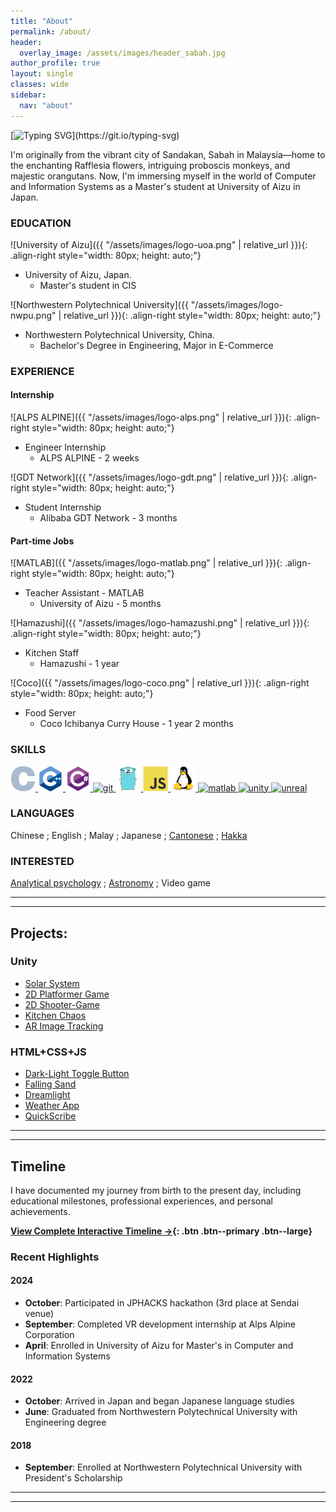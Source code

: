 ```yaml
---
title: "About"
permalink: /about/
header:
  overlay_image: /assets/images/header_sabah.jpg
author_profile: true
layout: single
classes: wide
sidebar:
  nav: "about"
---
```


<link rel="stylesheet" href="{{ '/assets/css/layout-optimization.css' | relative_url }}">

[![Typing SVG](https://readme-typing-svg.herokuapp.com?font=Neucha&size=50&duration=4500&pause=1000&color=41B4F7&center=true&vCenter=true&repeat=false&width=435&lines=Hi!+Nice+to+meet+you.)](https://git.io/typing-svg)

I'm originally from the vibrant city of Sandakan, Sabah in Malaysia—home to the enchanting Rafflesia flowers, intriguing proboscis monkeys, and majestic orangutans. Now, I'm immersing myself in the world of Computer and Information Systems as a Master's student at University of Aizu in Japan.

### EDUCATION

![University of Aizu]({{ "/assets/images/logo-uoa.png" | relative_url }}){: .align-right style="width: 80px; height: auto;"}
- University of Aizu, Japan. 
  - Master's student in CIS

![Northwestern Polytechnical University]({{ "/assets/images/logo-nwpu.png" | relative_url }}){: .align-right style="width: 80px; height: auto;"}
- Northwestern Polytechnical University, China. 
  - Bachelor's Degree in Engineering, Major in E-Commerce

### EXPERIENCE

#### Internship

![ALPS ALPINE]({{ "/assets/images/logo-alps.png" | relative_url }}){: .align-right style="width: 80px; height: auto;"}
- Engineer Internship
  - ALPS ALPINE - 2 weeks

![GDT Network]({{ "/assets/images/logo-gdt.png" | relative_url }}){: .align-right style="width: 80px; height: auto;"}
- Student Internship
  - Alibaba GDT Network - 3 months

#### Part-time Jobs

![MATLAB]({{ "/assets/images/logo-matlab.png" | relative_url }}){: .align-right style="width: 80px; height: auto;"}
- Teacher Assistant - MATLAB
  - University of Aizu - 5 months

![Hamazushi]({{ "/assets/images/logo-hamazushi.png" | relative_url }}){: .align-right style="width: 80px; height: auto;"}
- Kitchen Staff
  - Hamazushi - 1 year

![Coco]({{ "/assets/images/logo-coco.png" | relative_url }}){: .align-right style="width: 80px; height: auto;"}
- Food Server
  - Coco Ichibanya Curry House - 1 year 2 months

### SKILLS

<p align="left"> 
  <a href="https://www.cprogramming.com/" target="_blank" rel="noreferrer"> 
    <img src="https://raw.githubusercontent.com/devicons/devicon/master/icons/c/c-original.svg" alt="c" width="40" height="40"/> 
  </a> 
  <a href="https://www.w3schools.com/cpp/" target="_blank" rel="noreferrer"> 
    <img src="https://raw.githubusercontent.com/devicons/devicon/master/icons/cplusplus/cplusplus-original.svg" alt="cplusplus" width="40" height="40"/> 
  </a> 
  <a href="https://www.w3schools.com/cs/" target="_blank" rel="noreferrer"> 
    <img src="https://raw.githubusercontent.com/devicons/devicon/master/icons/csharp/csharp-original.svg" alt="csharp" width="40" height="40"/> 
  </a> 
  <a href="https://git-scm.com/" target="_blank" rel="noreferrer"> 
    <img src="https://www.vectorlogo.zone/logos/git-scm/git-scm-icon.svg" alt="git" width="40" height="40"/> 
  </a> 
  <a href="https://golang.org" target="_blank" rel="noreferrer"> 
    <img src="https://raw.githubusercontent.com/devicons/devicon/master/icons/go/go-original.svg" alt="go" width="40" height="40"/> 
  </a> 
  <a href="https://developer.mozilla.org/en-US/docs/Web/JavaScript" target="_blank" rel="noreferrer"> 
    <img src="https://raw.githubusercontent.com/devicons/devicon/master/icons/javascript/javascript-original.svg" alt="javascript" width="40" height="40"/> 
  </a> 
  <a href="https://www.linux.org/" target="_blank" rel="noreferrer"> 
    <img src="https://raw.githubusercontent.com/devicons/devicon/master/icons/linux/linux-original.svg" alt="linux" width="40" height="40"/> 
  </a> 
  <a href="https://www.mathworks.com/" target="_blank" rel="noreferrer"> 
    <img src="https://upload.wikimedia.org/wikipedia/commons/2/21/Matlab_Logo.png" alt="matlab" width="40" height="40"/> 
  </a> 
  <a href="https://unity.com/" target="_blank" rel="noreferrer"> 
    <img src="https://www.vectorlogo.zone/logos/unity3d/unity3d-icon.svg" alt="unity" width="40" height="40"/> 
  </a> 
  <a href="https://unrealengine.com/" target="_blank" rel="noreferrer"> 
    <img src="https://raw.githubusercontent.com/kenangundogan/fontisto/036b7eca71aab1bef8e6a0518f7329f13ed62f6b/icons/svg/brand/unreal-engine.svg" alt="unreal" width="40" height="40"/> 
  </a>
</p>

### LANGUAGES

Chinese ; English ; Malay ; 
Japanese ; [Cantonese](https://en.wikipedia.org/wiki/Cantonese) ; [Hakka](https://en.wikipedia.org/wiki/Hakka_Chinese)

### INTERESTED

[Analytical psychology](https://en.wikipedia.org/wiki/Analytical_psychology) ; [Astronomy](https://en.wikipedia.org/wiki/Astronomy) ;
Video game

---

---

## Projects:

### Unity
- [Solar System](https://github.com/huiishan99/unity-solar-system)
- [2D Platformer Game](https://github.com/huiishan99/unity-2d-platformer)
- [2D Shooter-Game](https://github.com/huiishan99/unity-2d-shooter-game)
- [Kitchen Chaos](https://github.com/huiishan99/unity-kitchen-chaos)
- [AR Image Tracking](https://github.com/huiishan99/unity-ar-image-tracking)

### HTML+CSS+JS
- [Dark-Light Toggle Button](https://huiishan99.github.io/web-dark-light-toggle/)
- [Falling Sand](https://huiishan99.github.io/web-falling-sand/)
- [Dreamlight](https://web-dreamlight.vercel.app/)
- [Weather App](https://github.com/huiishan99/js-weather-app)
- [QuickScribe](https://github.com/jphacks/sd_2404)

---

---

## Timeline

<link rel="stylesheet" href="{{ '/assets/css/timeline.css' | relative_url }}">

<div class="timeline-highlights">
I have documented my journey from birth to the present day, including educational milestones, professional experiences, and personal achievements. 

**[View Complete Interactive Timeline →](/timeline/){: .btn .btn--primary .btn--large}**

### Recent Highlights

#### 2024
- **October**: Participated in JPHACKS hackathon (3rd place at Sendai venue)
- **September**: Completed VR development internship at Alps Alpine Corporation  
- **April**: Enrolled in University of Aizu for Master's in Computer and Information Systems

#### 2022  
- **October**: Arrived in Japan and began Japanese language studies
- **June**: Graduated from Northwestern Polytechnical University with Engineering degree

#### 2018
- **September**: Enrolled at Northwestern Polytechnical University with President's Scholarship
</div>

---

---